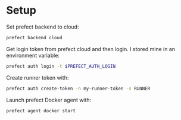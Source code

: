 Setup
===========

Set prefect backend to cloud:

```sh
prefect backend cloud
````

Get login token from prefect cloud and then login. I stored mine in an environment variable:

```sh
prefect auth login -t $PREFECT_AUTH_LOGIN
```

Create runner token with:

```sh
prefect auth create-token -n my-runner-token -s RUNNER
```

Launch prefect Docker agent with:

```sh
prefect agent docker start
```